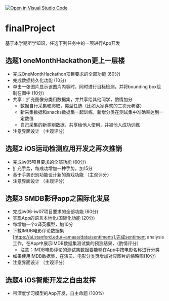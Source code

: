[![Open in Visual Studio Code](https://classroom.github.com/assets/open-in-vscode-c66648af7eb3fe8bc4f294546bfd86ef473780cde1dea487d3c4ff354943c9ae.svg)](https://classroom.github.com/online_ide?assignment_repo_id=9552464&assignment_repo_type=AssignmentRepo)
# finalProject

基于本学期所学知识，任选下列任务中的一项进行App开发

## 选题1 oneMonthHackathon更上一层楼
  - 完成OneMonthHackathon项目要求的全部功能 (60分)
  - 完成数据持久化功能 (10分)
  - 单击一张图片显示该图片内容时，同时进行目标检测，并将bounding box绘制在图中 (10分)
  - 共享：扩充图像分类用数据集，并共享给其他同学，酌情加分
    - 数据自行采集和爬取，类型任选（比如大家喜欢的二次元老婆）
    - 新采集数据和snacks数据集一起训练，新增分类在测试集中准确率达到一定数值
    - 自己采集的新类别数据，共享给他人使用，并被他人成功训练
  - 注意界面设计 （主观评分）

## 选题2 iOS运动检测应用开发之再次推销
  - 完成iw05项目要求的全部功能 (60分)
  - 扩充手势，每成功增加一种手势，加15分
  - 基于手势识别功能设计新的游戏功能 （主观评分）
  - 注意界面设计 （主观评分）

## 选题3 SMDB影评app之国际化发展
  - 完成iw06-iw07项目要求的全部功能 (60分)
  - 实现App的语言本地化/国际化功能 (20分)
  - 每增加一个x译英模型，加10分
  - 下载IMDB电影评论数据集[https://ai.stanford.edu/~amaas/data/sentiment/],完成sentiment analysis工作，在App中展示IMDB数据集测试集的预测结果，（酌情评分）
    - 注意：IMDB电影评论的测试集数据要能够在App中按电影名称进行分类
  - 如果使用IMDB数据集，在演员、电影分类页增加对应图片的缩略图(10分)
  - 注意界面设计 （主观评分）

## 选题4 iOS智能开发之自由发挥
  - 带深度学习模型的App开发，自主命题 (100%)
